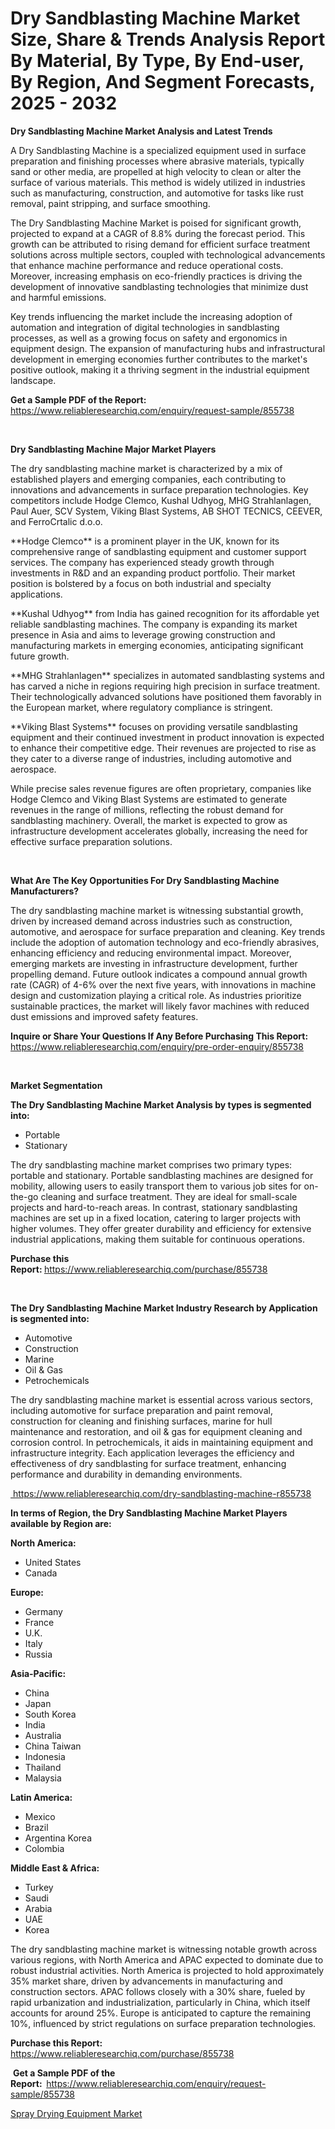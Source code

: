 <p><h1>Dry Sandblasting Machine Market Size, Share & Trends Analysis Report By Material, By Type, By End-user, By Region, And Segment Forecasts, 2025 - 2032</h1></p><p><strong>Dry Sandblasting Machine Market Analysis and Latest Trends</strong></p>
<p><p>A Dry Sandblasting Machine is a specialized equipment used in surface preparation and finishing processes where abrasive materials, typically sand or other media, are propelled at high velocity to clean or alter the surface of various materials. This method is widely utilized in industries such as manufacturing, construction, and automotive for tasks like rust removal, paint stripping, and surface smoothing.</p><p>The Dry Sandblasting Machine Market is poised for significant growth, projected to expand at a CAGR of 8.8% during the forecast period. This growth can be attributed to rising demand for efficient surface treatment solutions across multiple sectors, coupled with technological advancements that enhance machine performance and reduce operational costs. Moreover, increasing emphasis on eco-friendly practices is driving the development of innovative sandblasting technologies that minimize dust and harmful emissions.</p><p>Key trends influencing the market include the increasing adoption of automation and integration of digital technologies in sandblasting processes, as well as a growing focus on safety and ergonomics in equipment design. The expansion of manufacturing hubs and infrastructural development in emerging economies further contributes to the market's positive outlook, making it a thriving segment in the industrial equipment landscape.</p></p>
<p><strong>Get a Sample PDF of the Report:&nbsp;</strong> <a href="https://www.reliableresearchiq.com/enquiry/request-sample/855738?utm_campaign=2475&utm_medium=2&utm_source=Github&utm_content=ia&utm_term=16022025&utm_id=dry-sandblasting-machine">https://www.reliableresearchiq.com/enquiry/request-sample/855738</a></p>
<p>&nbsp;</p>
<p><strong>Dry Sandblasting Machine Major Market Players</strong></p>
<p><p>The dry sandblasting machine market is characterized by a mix of established players and emerging companies, each contributing to innovations and advancements in surface preparation technologies. Key competitors include Hodge Clemco, Kushal Udhyog, MHG Strahlanlagen, Paul Auer, SCV System, Viking Blast Systems, AB SHOT TECNICS, CEEVER, and FerroCrtalic d.o.o.</p><p>**Hodge Clemco** is a prominent player in the UK, known for its comprehensive range of sandblasting equipment and customer support services. The company has experienced steady growth through investments in R&D and an expanding product portfolio. Their market position is bolstered by a focus on both industrial and specialty applications.</p><p>**Kushal Udhyog** from India has gained recognition for its affordable yet reliable sandblasting machines. The company is expanding its market presence in Asia and aims to leverage growing construction and manufacturing markets in emerging economies, anticipating significant future growth.</p><p>**MHG Strahlanlagen** specializes in automated sandblasting systems and has carved a niche in regions requiring high precision in surface treatment. Their technologically advanced solutions have positioned them favorably in the European market, where regulatory compliance is stringent.</p><p>**Viking Blast Systems** focuses on providing versatile sandblasting equipment and their continued investment in product innovation is expected to enhance their competitive edge. Their revenues are projected to rise as they cater to a diverse range of industries, including automotive and aerospace.</p><p>While precise sales revenue figures are often proprietary, companies like Hodge Clemco and Viking Blast Systems are estimated to generate revenues in the range of millions, reflecting the robust demand for sandblasting machinery. Overall, the market is expected to grow as infrastructure development accelerates globally, increasing the need for effective surface preparation solutions.</p></p>
<p>&nbsp;</p>
<p><strong>What Are The Key Opportunities For Dry Sandblasting Machine Manufacturers?</strong></p>
<p><p>The dry sandblasting machine market is witnessing substantial growth, driven by increased demand across industries such as construction, automotive, and aerospace for surface preparation and cleaning. Key trends include the adoption of automation technology and eco-friendly abrasives, enhancing efficiency and reducing environmental impact. Moreover, emerging markets are investing in infrastructure development, further propelling demand. Future outlook indicates a compound annual growth rate (CAGR) of 4-6% over the next five years, with innovations in machine design and customization playing a critical role. As industries prioritize sustainable practices, the market will likely favor machines with reduced dust emissions and improved safety features.</p></p>
<p><strong>Inquire or Share Your Questions If Any Before Purchasing This Report:</strong> <a href="https://www.reliableresearchiq.com/enquiry/pre-order-enquiry/855738?utm_campaign=2475&utm_medium=2&utm_source=Github&utm_content=ia&utm_term=16022025&utm_id=dry-sandblasting-machine">https://www.reliableresearchiq.com/enquiry/pre-order-enquiry/855738</a></p>
<p>&nbsp;</p>
<p><strong>Market Segmentation</strong></p>
<p><strong>The Dry Sandblasting Machine Market Analysis by types is segmented into:</strong></p>
<p><ul><li>Portable</li><li>Stationary</li></ul></p>
<p><p>The dry sandblasting machine market comprises two primary types: portable and stationary. Portable sandblasting machines are designed for mobility, allowing users to easily transport them to various job sites for on-the-go cleaning and surface treatment. They are ideal for small-scale projects and hard-to-reach areas. In contrast, stationary sandblasting machines are set up in a fixed location, catering to larger projects with higher volumes. They offer greater durability and efficiency for extensive industrial applications, making them suitable for continuous operations.</p></p>
<p><strong>Purchase this Report:&nbsp;</strong><a href="https://www.reliableresearchiq.com/purchase/855738?utm_campaign=2475&utm_medium=2&utm_source=Github&utm_content=ia&utm_term=16022025&utm_id=dry-sandblasting-machine">https://www.reliableresearchiq.com/purchase/855738</a></p>
<p>&nbsp;</p>
<p><strong>The Dry Sandblasting Machine Market Industry Research by Application is segmented into:</strong></p>
<p><ul><li>Automotive</li><li>Construction</li><li>Marine</li><li>Oil & Gas</li><li>Petrochemicals</li></ul></p>
<p><p>The dry sandblasting machine market is essential across various sectors, including automotive for surface preparation and paint removal, construction for cleaning and finishing surfaces, marine for hull maintenance and restoration, and oil & gas for equipment cleaning and corrosion control. In petrochemicals, it aids in maintaining equipment and infrastructure integrity. Each application leverages the efficiency and effectiveness of dry sandblasting for surface treatment, enhancing performance and durability in demanding environments.</p></p>
<p><a href="https://www.reliableresearchiq.com/dry-sandblasting-machine-r855738?utm_campaign=2475&utm_medium=2&utm_source=Github&utm_content=ia&utm_term=16022025&utm_id=dry-sandblasting-machine">&nbsp;https://www.reliableresearchiq.com/dry-sandblasting-machine-r855738</a></p>
<p><strong>In terms of Region, the Dry Sandblasting Machine Market Players available by Region are:</strong></p>
<p>
    <p> <strong> North America: </strong>
        <ul>
            <li>United States</li>
            <li>Canada</li>
        </ul>
        </p> 
    <p> <strong> Europe: </strong>
        <ul>
            <li>Germany</li>
            <li>France</li>
            <li>U.K.</li>
            <li>Italy</li>
            <li>Russia</li>
        </ul>
        </p> 
    <p> <strong> Asia-Pacific: </strong>
        <ul>
            <li>China</li>
            <li>Japan</li>
            <li>South Korea</li>
            <li>India</li>
            <li>Australia</li>
            <li>China Taiwan</li>
            <li>Indonesia</li>
            <li>Thailand</li>
            <li>Malaysia</li>
        </ul>
        </p> 
    <p> <strong> Latin America: </strong>
        <ul>
            <li>Mexico</li>
            <li>Brazil</li>
            <li>Argentina Korea</li>
            <li>Colombia</li>
        </ul>
        </p> 
    <p> <strong> Middle East & Africa: </strong>
        <ul>
            <li>Turkey</li>
            <li>Saudi</li>
            <li>Arabia</li>
            <li>UAE</li>
            <li>Korea</li>
        </ul>
    </p>
    </p>
<p><p>The dry sandblasting machine market is witnessing notable growth across various regions, with North America and APAC expected to dominate due to robust industrial activities. North America is projected to hold approximately 35% market share, driven by advancements in manufacturing and construction sectors. APAC follows closely with a 30% share, fueled by rapid urbanization and industrialization, particularly in China, which itself accounts for around 25%. Europe is anticipated to capture the remaining 10%, influenced by strict regulations on surface preparation technologies.</p></p>
<p><strong>Purchase this Report: </strong><a href="https://www.reliableresearchiq.com/purchase/855738?utm_campaign=2475&utm_medium=2&utm_source=Github&utm_content=ia&utm_term=16022025&utm_id=dry-sandblasting-machine">https://www.reliableresearchiq.com/purchase/855738</a></p>
<p>&nbsp;<strong>Get a Sample PDF of the Report:&nbsp;&nbsp;</strong><a href="https://www.reliableresearchiq.com/enquiry/request-sample/855738?utm_campaign=2475&utm_medium=2&utm_source=Github&utm_content=ia&utm_term=16022025&utm_id=dry-sandblasting-machine">https://www.reliableresearchiq.com/enquiry/request-sample/855738</a></p>
<p><strong></strong></p>
<p><p><a href="https://github.com/donnettaletizia/Market-Research-Report-List-1/blob/main/spray-drying-equipment-market.md?utm_campaign=2475&utm_medium=2&utm_source=Github&utm_content=ia&utm_term=16022025&utm_id=dry-sandblasting-machine">Spray Drying Equipment Market</a></p></p>